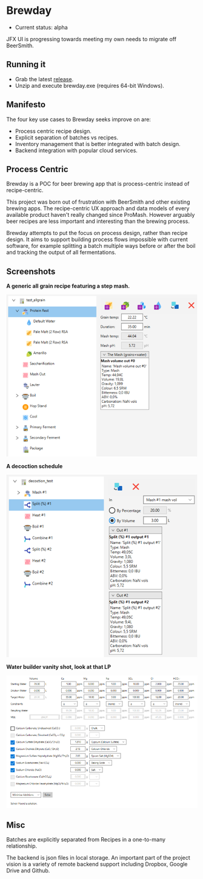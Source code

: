 Brewday
=======
 * Current status: alpha
 
JFX UI is progressing towards meeting my own needs to migrate off BeerSmith.

Running it
----------
* Grab the latest [release](https://github.com/alanmclachlan/brewday/releases).
* Unzip and execute brewday.exe (requires 64-bit Windows).

Manifesto
---------
The four key use cases to Brewday seeks improve on are:
 * Process centric recipe design.
 * Explicit separation of batches vs recipes.
 * Inventory management that is better integrated with batch design.
 * Backend integration with popular cloud services.

Process Centric
---------------
Brewday is a POC for beer brewing app that is process-centric instead of 
recipe-centric.

This project was born out of frustration with BeerSmith and other existing 
brewing apps. The recipe-centric UX approach and data models of every 
available product haven't really changed since ProMash. However arguably beer 
recipes are less important and interesting than the brewing process.

Brewday attempts to put the focus on process design, rather than recipe design. 
It aims to support building process flows impossible with current software, for
example splitting a batch multiple ways before or after the boil and tracking 
the output of all fermentations.

Screenshots
-----------
**A generic all grain recipe featuring a step mash.**

![All grain step mash](all_grain.PNG)

**A decoction schedule**

![Decoction mash schedule](decoction.PNG)

**Water builder vanity shot, look at that LP**

![Water builder](waterbuilder.PNG)

Misc
----
Batches are explicitly separated from Recipes in a one-to-many relationship.

The backend is json files in local storage. An important part of the project 
vision is a variety of remote backend support including Dropbox, Google Drive 
and Github.
